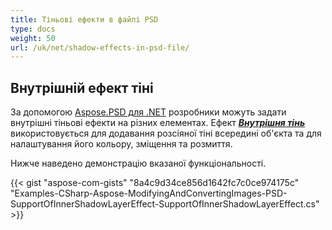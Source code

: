 ```yaml
---
title: Тіньові ефекти в файлі PSD
type: docs
weight: 50
url: /uk/net/shadow-effects-in-psd-file/
---
```



## **Внутрішній ефект тіні**
За допомогою [Aspose.PSD для .NET](https://products.aspose.com/psd/net) розробники можуть задати внутрішні тіньові ефекти на різних елементах. Ефект [***Внутрішня тінь***](https://reference.aspose.com/net/psd/aspose.psd.fileformats.psd.layers.layereffects/innershadoweffect) використовується для додавання розсіяної тіні всередині об'єкта та для налаштування його кольору, зміщення та розмиття.

Нижче наведено демонстрацію вказаної функціональності.

{{< gist "aspose-com-gists" "8a4c9d34ce856d1642fc7c0ce974175c" "Examples-CSharp-Aspose-ModifyingAndConvertingImages-PSD-SupportOfInnerShadowLayerEffect-SupportOfInnerShadowLayerEffect.cs" >}}
